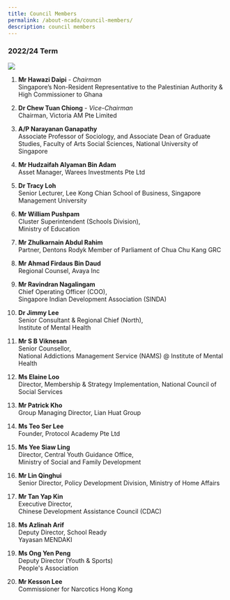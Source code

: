 ```yaml
---
title: Council Members
permalink: /about-ncada/council-members/
description: council members
---
```



### 2022/24 Term
![](/images/Members%20(2)/Council%20members%20(210%20×%20600%20mm)%20(2).png)
<br>
1. **Mr Hawazi Daipi** - *Chairman*
<br> Singapore’s Non-Resident
Representative to the
Palestinian Authority & High
Commissioner to Ghana

2. **Dr Chew Tuan Chiong** - *Vice-Chairman*
<br> Chairman, Victoria AM Pte Limited

3. **A/P Narayanan Ganapathy** 
<br> Associate Professor of Sociology, and Associate Dean of Graduate Studies, Faculty of Arts Social Sciences, National University of Singapore

4. **Mr Hudzaifah Alyaman Bin Adam**
<br> Asset Manager, Warees Investments Pte Ltd

5. **Dr Tracy Loh**
<br> Senior Lecturer, Lee Kong Chian School of Business, Singapore Management University

6. **Mr William Pushpam**
<br> Cluster Superintendent (Schools Division),
<br>Ministry of Education

7. **Mr Zhulkarnain Abdul Rahim**
<br> Partner, Dentons Rodyk
Member of Parliament of Chua Chu Kang GRC

8. **Mr Ahmad Firdaus Bin Daud**
<br> Regional Counsel, Avaya Inc

9. **Mr Ravindran Nagalingam**
<br> Chief Operating Officer
(COO),
<br> Singapore
Indian Development
Association (SINDA)

10. **Dr Jimmy Lee**
<br>Senior Consultant &
Regional Chief (North),
<br> Institute of Mental Health

11. **Mr S B Viknesan**
<br> Senior Counsellor,
<br> National Addictions
Management Service
(NAMS) @  Institute of
Mental Health

12. **Ms Elaine Loo**
<br> Director, Membership & Strategy Implementation, National Council of Social Services

13. **Mr Patrick Kho**
<br> Group Managing Director, Lian Huat Group

14. **Ms Teo Ser Lee**
<br> Founder, Protocol Academy Pte Ltd

15. **Ms Yee Siaw Ling**
<br>  Director, Central Youth
Guidance Office, 
<br> Ministry of Social and Family Development

16. **Mr Lin Qinghui**  <br> Senior Director, Policy
Development Division,
Ministry of Home Affairs 


17. **Mr Tan Yap Kin**
<br> Executive Director,
<br> Chinese Development Assistance Council (CDAC)


18. **Ms Azlinah Arif**
<br> Deputy Director, School Ready
<br>Yayasan MENDAKI

19. **Ms Ong Yen Peng**
<br> Deputy Director (Youth & Sports)
<br> People's Association

20. **Mr Kesson Lee**
<br> Commissioner for Narcotics
 Hong Kong